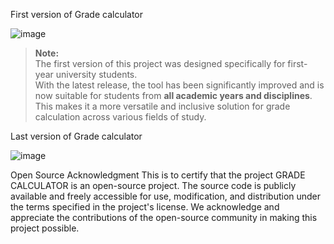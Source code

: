 First version of Grade calculator

![image](https://github.com/user-attachments/assets/75a0edad-d554-49d9-9848-956bb44b49e1)


> **Note:**  
> The first version of this project was designed specifically for first-year university students.  
> With the latest release, the tool has been significantly improved and is now suitable for students from **all academic years and disciplines**.  
> This makes it a more versatile and inclusive solution for grade calculation across various fields of study.


Last version of Grade calculator

![image](https://github.com/user-attachments/assets/8c7e3690-348f-4db6-a18b-e599358d9ce0)



Open Source Acknowledgment
This is to certify that the project GRADE CALCULATOR is an open-source project.
The source code is publicly available and freely accessible for use, modification, and distribution under the terms specified in the project's license.
We acknowledge and appreciate the contributions of the open-source community in making this project possible.

